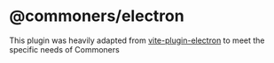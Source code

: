 # @commoners/electron
This plugin was heavily adapted from [vite-plugin-electron](https://github.com/electron-vite/vite-plugin-electron/tree/main) to meet the specific needs of Commoners